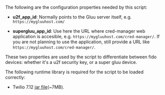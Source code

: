 The following are the configuration properties needed by this script:

* **u2f_app_id**: Normally points to the Gluu server itself, e.g. `https://mygluuhost.com/`

* **supergluu_app_id**: Use here the URL where cred-manager web application is accesible, e.g. `https://mygluuhost.com/cred-manager/`. If you are not planning to use the application, still provide a URL like `https://mygluuhost.com/cred-manager/`.

These two properties are used by the script to differentiate between fido devices: whether it's a u2f security key, or a super gluu device.

The following runtime library is required for the script to be loaded correctly:
* Twilio 7.12 [jar file](http://search.maven.org/remotecontent?filepath=com/twilio/sdk/twilio/7.12.0/twilio-7.12.0-jar-with-dependencies.jar)(~7MB).